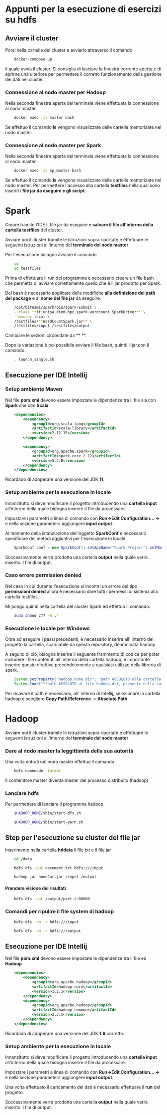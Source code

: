 # Appunti per la esecuzione di esercizi su hdfs

## Avviare il cluster
Porsi nella cartella del cluster e avviarlo attraverso il comando 

```bash
    docker-compose up
```
il quale avvia il cluster. Si consiglia di lasciare la finestra corrente aperta e di aprirne una ulteriore per permettere il corretto funzionamento della gestione dei dati nel cluster.

### **Connessione al nodo master per Hadoop**
Nella seconda finestra aperta del terminale viene effettuata la connessione al nodo master.

```bash
    docker exec -it master bash
```
Se effettuo il comando **ls** vengono visualizzate delle cartelle memorizate nel nodo master.

### **Connessione al nodo master per Spark**
Nella seconda finestra aperta del terminale viene effettuata la connessione al nodo master.

```bash
    docker exec -it sp_master bash
```
Se effettuo il comando **ls** vengono visualizzate delle cartelle memorizate nel nodo master.
Per permettere l'accesso alla cartella **testfiles** nella qual sono inseriti i **file jar da eseguire e gli script**.

# Spark
Creare tramite l'IDE il file jar da eseguire e **salvare il file all'interno della cartella testfiles** del cluster.

Avviare poi il cluster tramite le istruzioni sopra riportate e effettuare le seguenti istruzioni all'interno del **terminale del nodo master**.

Per l'esecuzione bisogna avviare il comando
```bash
    cd 
    cd testfiles
```
Prima di effettuare il run del programma è necessario creare un file bash che permetta di avviare correttamente quello che è il jar prodotto per Spark.

Del bash è necessario applicare delle modifiche **alla definizione del path del package** e al **nome del file jar** da eseguire.
```bash
    /opt/bitnami/spark/bin/spark-submit \
    --class **it.unisa.diem.hpc.spark.wordcount.SparkDriver** \
    --master local \
    /testfiles/**WordCountSpark.jar** \
    /testfiles/input /testfiles/output
```
Cambiare le sezioni circondate da ** **.

Dopo la variazione è poi possibile avviare il file bash, quindi il jar,con il comando:
```bash
    . launch_single.sh
```
## Esecuzione per IDE Intellij

### Setup ambiente Maven
Nel file **pom.xml** devono essere impostate le dipendenze tra il file sia con **Spark** che con **Scala**

```xml
    <dependencies>
        <dependency>
            <groupId>org.scala-lang</groupId>
            <artifactId>scala-library</artifactId>
            <version>2.12.15</version>
        </dependency>

        <dependency>
            <groupId>org.apache.spark</groupId>
            <artifactId>spark-core_2.12</artifactId>
            <version>3.2.0</version>
        </dependency>
    </dependencies>
```
Ricordado di adoperare una versione del JDK **11**.

### Setup ambiente per la esecuzione in locale 

Innanzitutto si deve modificare il progetto introducendo una **cartella input** all'interno della quale bidogna inserire il file da processare.

Impostare i parametri a linea di comando con **Run->Edit Configuration... ->** e nella sezione parameters aggiungere **input output**.

Al momento della istanziazione dell'oggetto **SparkConf** è necessario specificare dei metodi aggiuntivi per l'esecuzione in locale.

```java
    SparkConf conf = new SparkConf().setAppName("Spark Project").setMaster("local[1]").set("spark.executor.memory", "1g");
```

Successivamente verrà prodotta una cartella **output** nella quale verrà inserito il file di output.


### **Caso errore permission denied**
Nel caso in cui durante l'esecuzione si incontri un errore del tipo **permissioni denied** allora è necessario dare tutti i permessi di sistema alla cartella testfiles.

Mi pongo quindi nella cartella del cluster Spark ed effettuo il comando:
```bash
    sudo chmod 777 -R .*
```
### **Esecuzione in locale per Windows**
Oltre ad eseguire i passi precedenti, è necessario inserire all' interno del progetto la cartella, scaricabile da questa repository, denominata hadoop.

A seguito di ciò, bisogna inserire il seguente frammento di codice per poter includere i file contenuti all' interno della cartella hadoop, è importante inserire queste direttive precendetemente a qualsiasi utilizzo della libreria di spark.
```java
    System.setProperty("hadoop.home.dir", "path ASSOLUTO alla cartella hadoop presente nel progetto");
    System.load("**path ASSOLUTO al file hadoop.dll, presente nella cartella hadoop**");
```
Per ricavare il path è necessario, all' interno di Intellij, selezionare la cartella hadoop e scegliere **Copy Path/Reference** -> **Absolute Path**

# Hadoop
Avviare poi il cluster tramite le istruzioni sopra riportate e effettuare le seguenti istruzioni all'interno del **terminale del nodo master**.

### Dare al nodo master la leggittimità della sua autorità

Una volta entrati nel nodo master effettuo il comando 
```bash
    hdfs namenode -format
```
Il contenitore master diventa master del processo distribuito (hadoop)

### Lanciare hdfs 
Per permettere di lanciare il programma hadoop 
```bash
    $HADOOP_HOME/sbin/start-dfs.sh
```
```bash
    $HADOOP_HOME/sbin/start-yarn.sh
```

## Step per l'esecuzione su cluster del file jar

Inserimento nella cartella **hddata** il file txt e il file jar
``` bash
    cd /data
```
``` bash
    hdfs dfs -put document.txt hdfs:///input
```
``` bash
    hadoop jar nomeJar.jar /input /output
```

#### **Prendere visione dei risultati**

``` bash
    hdfs dfs -cat /output/part-r-00000
```

### Comandi per ripulire il file system di hadoop

``` bash
    hdfs dfs -rm -r hdfs:///input
```
``` bash
    hdfs dfs -rm -r hdfs:///output
```

## Esecuzione per IDE Intellij
Nel file **pom.xml** devono essere impostate le dipendenze tra il file ed **Hadoop**

```xml
    <dependencies>
        <dependency>
            <groupId>org.apache.hadoop</groupId>
            <artifactId>hadoop-core</artifactId>
            <version>1.2.1</version>
        </dependency>
        <dependency>
            <groupId>org.apache.hadoop</groupId>
            <artifactId>hadoop-common</artifactId>
            <version>3.3.1</version>
        </dependency>
    </dependencies>
```
Ricordado di adoperare una versione del JDK **1.8** corretto.

### Setup ambiente per la esecuzione in locale 

Innanzitutto si deve modificare il progetto introducendo una **cartella input** all'interno della quale bidogna inserire il file da processare.

Impostare i parametri a linea di comando con **Run->Edit Configuration... ->** e nella sezione parameters aggiungere **input output**.

Una volta effettuato il caricamento dei dati è necessario effettuare il **run** del progetto.

Successivamente verrà prodotta una cartella **output** nella quale verrà inserito il file di output.























